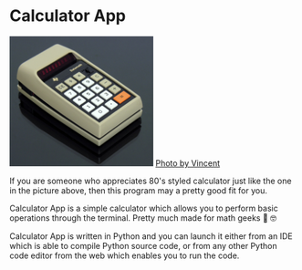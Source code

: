# Calculator App

<img src="/datamath-2500-calculator.jpg" width="50%" height="50%"></img>
<a href="https://www.flickr.com/photos/44337451@N00/6083134852">Photo by Vincent</a>

If you are someone who appreciates 80's styled calculator just like the one in the picture above, then this program may a pretty good fit for you.

Calculator App is a simple calculator which allows you to perform basic operations through the terminal. Pretty much made for math geeks 🧮 🤓

Calculator App is written in Python and you can launch it either from an IDE which is able to compile Python source code, or from any other Python code editor from the web which enables you to run the code.

